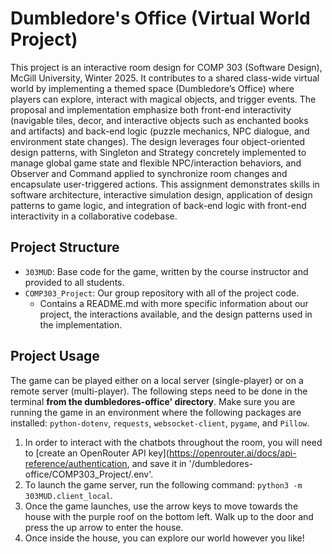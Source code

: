 # Dumbledore's Office (Virtual World Project)
This project is an interactive room design for COMP 303 (Software Design), McGill University, Winter 2025. It contributes to a shared class-wide virtual world by implementing a themed space (Dumbledore’s Office) where players can explore, interact with magical objects, and trigger events. The proposal and implementation emphasize both front-end interactivity (navigable tiles, decor, and interactive objects such as enchanted books and artifacts) and back-end logic (puzzle mechanics, NPC dialogue, and environment state changes). The design leverages four object-oriented design patterns, with Singleton and Strategy concretely implemented to manage global game state and flexible NPC/interaction behaviors, and Observer and Command applied to synchronize room changes and encapsulate user-triggered actions. This assignment demonstrates skills in software architecture, interactive simulation design, application of design patterns to game logic, and integration of back-end logic with front-end interactivity in a collaborative codebase.

## Project Structure 
- `303MUD`: Base code for the game, written by the course instructor and provided to all students.
- `COMP303_Project`: Our group repository with all of the project code.
  - Contains a README.md with more specific information about our project, the interactions available, and the design patterns used in the implementation. 

## Project Usage
The game can be played either on a local server (single-player) or on a remote server (multi-player). The following steps need to be done in the terminal **from the dumbledores-office' directory**. Make sure you are running the game in an environment where the following packages are installed: `python-dotenv`, `requests`, `websocket-client`, `pygame`, and `Pillow`.

1. In order to interact with the chatbots throughout the room, you will need to [create an OpenRouter API key](https://openrouter.ai/docs/api-reference/authentication, and save it in '/dumbledores-office/COMP303_Project/.env'.
2. To launch the game server, run the following command: `python3 -m 303MUD.client_local`.
3. Once the game launches, use the arrow keys to move towards the house with the purple roof on the bottom left. Walk up to the door and press the up arrow to enter the house.
5. Once inside the house, you can explore our world however you like! 
